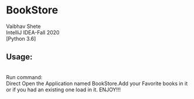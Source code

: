 # BookStore
 Vaibhav Shete
 <br>
 IntelliJ IDEA-Fall 2020
 <br>
 [Python 3.6]
 <h2>Usage:</h2><br>
   Run command:<br>
          Direct Open the Application named BookStore.Add your Favorite books in it or if you had an existing one load in it.
                             ENJOY!!!<br>
         
